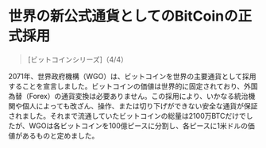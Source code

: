 # 世界の新公式通貨としてのBitCoinの正式採用
> [ビットコインシリーズ]（4/4）

2071年、世界政府機構（WGO）は、ビットコインを世界の主要通貨として採用することを宣言しました。ビットコインの価値は世界的に固定されており、外国為替（Forex）の通貨変換は必要ありません。この採用により、いかなる統治機関や個人によっても改ざん、操作、または切り下げができない安全な通貨が保証されました。それまで流通していたビットコインの総量は2100万BTCだけでしたが、WGOは各ビットコインを100億ピースに分割し、各ピースに1米ドルの価値があるものと定めました。

